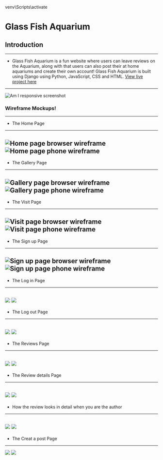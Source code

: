venv\Scripts\activate
# Glass Fish Aquarium

## Introduction
---
* Glass Fish Aquarium is a fun website where users can leave reviews on the Aquarium, along with that users can also post their at home aquariums and create their own account!
Glass Fish Aquarium is built using Django using Python, JavaScript, CSS and HTML.
[View live project here](#)
---
![Am I responsive screenshot](#)

### Wireframe Mockups!
---

* The Home Page
---
![Home page browser wireframe](/static/images/readme-images/browser-home.png)
![Home page phone wireframe](/static/images/readme-images/phone-home.png)
---

* The Gallery Page
---
![Gallery page browser wireframe](/static/images/readme-images/browser-gallery.png)
![Gallery page phone wireframe](/static/images/readme-images/phone-gallery.png)
---

* The Visit Page
---
![Visit page browser wireframe](/static/images/readme-images/browser-visit.png)
![Visit page phone wireframe](/static/images/readme-images/phone-visit.png)
---

* The Sign up Page
---
![Sign up page browser wireframe](/static/images/readme-images/browser-sign-up.png)
![Sign up page phone wireframe](/static/images/readme-images/phone-sign-up.png)
---

* The Log in Page
---
![](/static/images/readme-images/browser-log-in.png)
![](/static/images/readme-images/phone-log-in.png)
---

* The Log out Page
---
![](/static/images/readme-images/browser-log-out.png)
![](/static/images/readme-images/phone-log-out.png)
---

* The Reviews Page
---
![](/static/images/readme-images/browser-reviews.png)
![](/static/images/readme-images/phone-reviews.png)
---

* The Review details Page
---
![](/static/images/readme-images/browser-review-detail.png)
![](/static/images/readme-images/phone-review-detail.png)
---

* How the review looks in detail when you are the author
---
![](/static/images/readme-images/browser-review-owner.png)
![](/static/images/readme-images/phone-review-owner.png)
---

* The Creat a post Page
---
![](/static/images/readme-images/browser-review-create.png)
![](/static/images/readme-images/phone-review-create.png)

